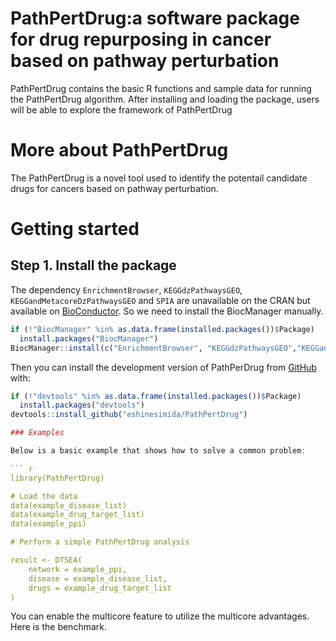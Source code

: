 # PathPertDrug:a software package for drug repurposing in cancer based on pathway perturbation

PathPertDrug contains the basic R functions and sample data for running the PathPertDrug algorithm. After installing and loading the package, users will be able to explore the framework of PathPertDrug


# More about PathPertDrug
The PathPertDrug is a novel tool used to identify the potentail candidate drugs for cancers based on pathway perturbation.

# Getting started

## Step 1. Install the package
The dependency `EnrichmentBrowser`, `KEGGdzPathwaysGEO`, `KEGGandMetacoreDzPathwaysGEO` and `SPIA` are unavailable on the CRAN but available on [BioConductor](https://www.bioconductor.org/). So we need to install the BiocManager manually. 

``` r
if (!"BiocManager" %in% as.data.frame(installed.packages())$Package)
  install.packages("BiocManager")
BiocManager::install(c("EnrichmentBrowser", "KEGGdzPathwaysGEO","KEGGandMetacoreDzPathwaysGEO","SPIA"))
```
Then you can install the development version of PathPerDrug from [GitHub](https://github.com/) with:

``` r
if (!"devtools" %in% as.data.frame(installed.packages())$Package)
  install.packages("devtools")
devtools::install_github("eshinesimida/PathPertDrug")

### Examples

Below is a basic example that shows how to solve a common problem:

``` r
library(PathPertDrug)

# Load the data
data(example_disease_list)
data(example_drug_target_list)
data(example_ppi)

# Perform a simple PathPertDrug analysis

result <- DTSEA(
    network = example_ppi,
    disease = example_disease_list,
    drugs = example_drug_target_list
)
```

You can enable the multicore feature to utilize the multicore advantages. Here is the benchmark. 

``` r
